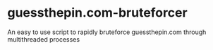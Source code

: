 # guessthepin.com-bruteforcer
An easy to use script to rapidly bruteforce guessthepin.com through multithreaded processes
